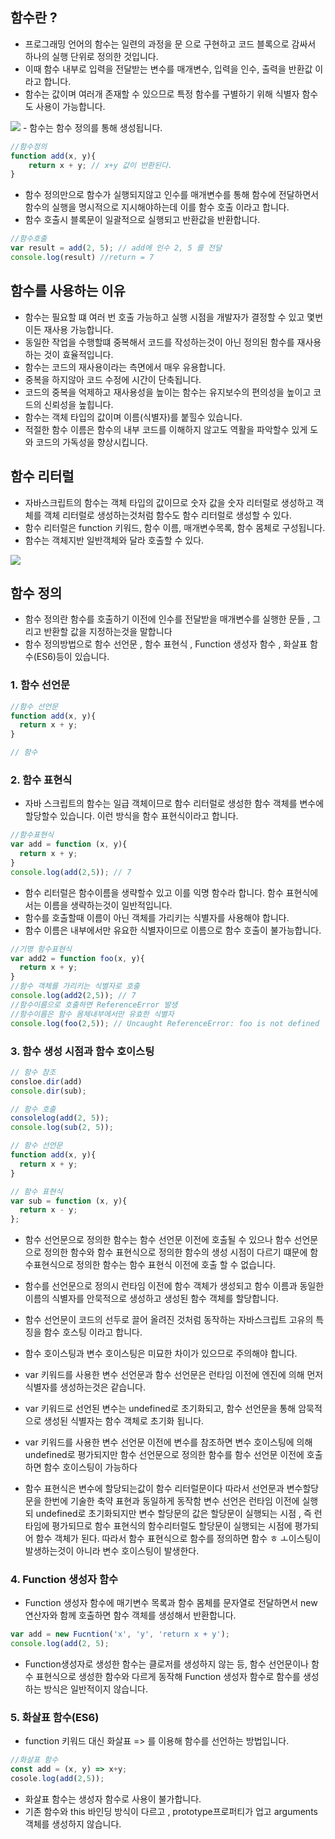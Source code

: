 ## 함수란 ?

- 프로그래밍 언어의 함수는 일련의 과정을 문 으로 구현하고 코드 블록으로 감싸서 하나의 실행 단위로 정의한 것입니다.
- 이때 함수 내부로 입력을 전달받는 변수를 매개변수, 입력을 인수, 출력을 반환값 이라고 합니다.
- 함수는 값이며 여러개 존재할 수 있으므로 특정 함수를 구별하기 위해 식별자 함수도 사용이 가능합니다.
<img src="https://velog.velcdn.com/images%2Fminj9_6%2Fpost%2Fb32dc160-7742-4109-923d-eabd2153fb63%2Fimage.png">
- 함수는 함수 정의를 통해 생성됩니다.

```jsx
//함수정의
function add(x, y){ 
	return x + y; // x+y 값이 반환된다.
}
```

- 함수 정의만으로 함수가 실행되지않고 인수를 매개변수를 통해 함수에 전달하면서 함수의 실행을 명시적으로 지시해야하는데 이를 함수 호출 이라고 합니다.
- 함수 호출시 블록문이 일괄적으로 실행되고 반환값을 반환합니다.
```jsx
//함수호출
var result = add(2, 5); // add에 인수 2, 5 를 전달 
console.log(result) //return = 7
```


## 함수를 사용하는 이유

- 함수는 필요할 떄 여러 번 호출 가능하고 실행 시점을 개발자가 결정할 수 있고 몇번이든 재사용 가능합니다.
- 동일한 작업을 수행할떄 중복해서 코드를 작성하는것이 아닌 정의된 함수를 재사용하는 것이 효율적입니다.
- 함수는 코드의 재사용이라는 측면에서 매우 유용합니다.
- 중복을 하지않아 코드 수정에 시간이 단축됩니다.
- 코드의 중복을 억제하고 재사용성을 높이는 함수는 유지보수의 편의성을 높이고 코드의 신뢰성을 높힙니다.
- 함수는 객체 타입의 값이며 이름(식별자)를 붙힐수 있습니다.
- 적절한 함수 이름은 함수의 내부 코드를 이해하지 않고도 역활을 파악할수 있게 도와 코드의 가독성을 향상시킵니다.

## 함수 리터럴 

- 자바스크립트의 함수는 객체 타입의 값이므로 숫자 값을 숫자 리터럴로 생성하고 객체를 객체 리터럴로 생성하는것처럼 함수도 함수 리터럴로 생성할 수 있다.
- 함수 리터럴은 function 키워드, 함수 이름, 매개변수목록, 함수 몸체로 구성됩니다.
- 함수는 객체지반 일반객체와 달라 호출할 수 있다.
<img src="https://velog.velcdn.com/images/samuel_/post/e3b051b1-e182-4d12-878d-ae4efa7f23b1/image.png">

## 함수 정의
- 함수 정의란 함수를 호출하기 이전에 인수를 전달받을 매개변수를 실행한 문들 , 그리고 반환할 값을 지정하는것을 말합니다
- 함수 정의방법으로 함수 선언문 , 함수  표현식 , Function 생성자 함수 , 화살표 함수(ES6)등이 있습니다.

### 1. 함수 선언문

```jsx
//함수 선언문
function add(x, y){
  return x + y;
}

// 함수 
```


### 2. 함수 표현식
- 자바 스크립트의 함수는 일급 객체이므로 함수 리터럴로 생성한 함수 객체를 변수에 할당할수 있습니다. 이런 방식을 함수 표현식이라고 합니다. 

```jsx
//함수표현식
var add = function (x, y){
  return x + y;
}
console.log(add(2,5)); // 7
```
- 함수 리터럴은 함수이름을 생략할수 있고 이를 익명 함수라 합니다. 함수 표현식에서는 이름을 생략하는것이 일반적입니다.
- 함수를 호출할때 이름이 아닌 객체를 가리키는 식별자를 사용해야 합니다.
- 함수 이름은 내부에서만 유요한 식별자이므로 이름으로 함수 호출이 불가능합니다.

```jsx
//기명 함수표현식
var add2 = function foo(x, y){
  return x + y;
}
//함수 객체를 가리키는 식별자로 호출
console.log(add2(2,5)); // 7
//함수이름으로 호출하면 ReferenceError 발생
//함수이름은 함수 몸체내부에서만 유효한 식별자
console.log(foo(2,5)); // Uncaught ReferenceError: foo is not defined
```




### 3. 함수 생성 시점과 함수 호이스팅
```jsx
// 함수 참조
consloe.dir(add)
console.dir(sub);

// 함수 호출
consolelog(add(2, 5));
console.log(sub(2, 5));

// 함수 선언문
function add(x, y){
  return x + y;
}

// 함수 표현식
var sub = function (x, y){
  return x - y;
};
```
- 함수 선언문으로 정의한 함수는 함수 선언문 이전에 호출될 수 있으나 함수 선언문으로 정의한 함수와 함수 표현식으로 정의한 함수의 생성 시점이 다르기 떄문에 함수표현식으로 정의한 함수는 함수 표현식 이전에 호출 할 수 없습니다.
- 함수를 선언문으로 정의시 런타임 이전에 함수 객체가 생성되고 함수 이름과 동일한 이름의 식별자를 안묵적으로 생성하고 생성된 함수 객체를 할당합니다.
- 함수 선언문이 코드의 선두로 끌어 올려진 것처럼 동작하는 자바스크립트 고유의 특징을 함수 호스팅 이라고 합니다.
- 함수 호이스팅과 변수 호이스팅은 미묘한 차이가 있으므로 주의해야 합니다.
- var 키워드를 사용한 변수 선언문과 함수 선언문은 런타임 이전에 엔진에 의해 먼저 식별자를 생성하는것은 같습니다.
- var 키워드로 선언된 변수는 undefined로 초기화되고, 함수 선언문을 통해 암묵적으로 생성된 식별자는 함수 객체로 초기화 됩니다.
- var 키워드를 사용한 변수 선언문 이전에 변수를 참조하면 변수 호이스팅에 의해 undefined로 평가되지만 함수 선언문으로 정의한 
함수를 함수 선언문 이전에 호출하면 함수 호이스팅이 가능하다

- 함수 표현식은 변수에 할당되는값이 함수 리터럴문이다 따라서 선언문과 변수할당문을 한번에 기술한 축약 표현과 동일하게 동작함
변수 선언은 런타임 이전에 실행되 undefined로 초기화되지만 변수 할당문의 값은 할당문이 실행되는 시점 , 즉 런타임에 평가되므로
함수 표현식의 함수리터럴도 할당문이 실행되는 시점에 평가되어 함수 객체가 된다.
따라서 함수 표현식으로 함수를 정의하면 함수 ㅎ ㅗ이스팅이 발생하는것이 아니라 변수 호이스팅이 발생한다.


### 4. Function 생성자 함수
- Function 생성자 함수에 매기변수 목록과 함수 몸체를 문자열로 전달하면서 new 연산자와 함께 호출하면 함수 객체를 생성해서 반환합니다.

```jsx
var add = new Fucntion('x', 'y', 'return x + y');
console.log(add(2, 5);
```
- Function생성자로 생성한 함수는 클로저를 생성하지 않는 등, 함수 선언문이나 함수 표현식으로 생성한 함수와 다르게 동작해 Function 생성자 함수로 함수를 생성하는 방식은 일반적이지 않습니다.

### 5. 화살표 함수(ES6)
- function 키워드 대신 화살표 => 를 이용해 함수를 선언하는 방법입니다.

```jsx
//화살표 함수
const add = (x, y) => x+y;
cosole.log(add(2,5));
```

- 화살표 함수는 생성자 함수로 사용이 불가합니다.
- 기존 함수와 this 바인딩 방식이 다르고 , prototype프로퍼티가 업고 arguments 객체를 생성하지 않습니다.



